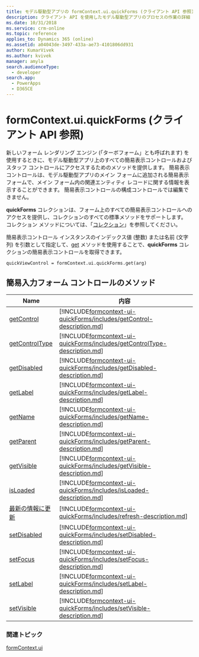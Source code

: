 ```yaml
---
title: モデル駆動型アプリの formContext.ui.quickForms (クライアント API 参照) | Microsoft Docs
description: クライアント API を使用したモデル駆動型アプリのプロセスの作業の詳細
ms.date: 10/31/2018
ms.service: crm-online
ms.topic: reference
applies_to: Dynamics 365 (online)
ms.assetid: a04043de-3497-433a-ae73-4101806dd931
author: KumarVivek
ms.author: kvivek
manager: amyla
search.audienceType:
  - developer
search.app:
  - PowerApps
  - D365CE
---
```

# <a name="formcontextuiquickforms-client-api-reference"></a>formContext.ui.quickForms (クライアント API 参照)



新しいフォーム レンダリング エンジン (「ターボフォーム」とも呼ばれます) を使用するときに、モデル駆動型アプリ上のすべての簡易表示コントロールおよびスタッフ コントロールにアクセスするためのメソッドを提供します。 簡易表示コントロールは、モデル駆動型アプリのメイン フォームに追加される簡易表示フォームで、メイン フォーム内の関連エンティティ レコードに関する情報を表示することができます。 簡易表示コントロールの構成コントロールでは編集できません。

**quickForms** コレクションは、フォーム上のすべての簡易表示コントロールへのアクセスを提供し、コレクションのすべての標準メソッドをサポートします。 コレクション メソッドについては、「[コレクション](collections.md)」を参照してください。 

簡易表示コントロール インスタンスのインデックス値 (整数) または名前 (文字列) を引数として指定して、[get](collections/get.md) メソッドを使用することで、**quickForms** コレクションの簡易表示コントロールを取得できます。

`quickViewControl = formContext.ui.quickForms.get(arg)`


## <a name="quick-form-control-methods"></a>簡易入力フォーム コントロールのメソッド

|Name|内容|
|--|--|
|[getControl](formcontext-ui-quickForms/getControlType.md)|[!INCLUDE[formcontext-ui-quickForms/includes/getControl-description.md](formcontext-ui-quickForms/includes/getControl-description.md)]|
|[getControlType](formcontext-ui-quickForms/getControlType.md)|[!INCLUDE[formcontext-ui-quickForms/includes/getControlType-description.md](formcontext-ui-quickForms/includes/getControlType-description.md)]|
|[getDisabled](formcontext-ui-quickForms/getDisabled.md)|[!INCLUDE[formcontext-ui-quickForms/includes/getDisabled-description.md](formcontext-ui-quickForms/includes/getDisabled-description.md)]|
|[getLabel](formcontext-ui-quickForms/getLabel.md)|[!INCLUDE[formcontext-ui-quickForms/includes/getLabel-description.md](formcontext-ui-quickForms/includes/getLabel-description.md)]|
|[getName](formcontext-ui-quickForms/getName.md)|[!INCLUDE[formcontext-ui-quickForms/includes/getName-description.md](formcontext-ui-quickForms/includes/getName-description.md)]|
|[getParent](formcontext-ui-quickForms/getParent.md)|[!INCLUDE[formcontext-ui-quickForms/includes/getParent-description.md](formcontext-ui-quickForms/includes/getParent-description.md)]|
|[getVisible](formcontext-ui-quickForms/getVisible.md)|[!INCLUDE[formcontext-ui-quickForms/includes/getVisible-description.md](formcontext-ui-quickForms/includes/getVisible-description.md)]|
|[isLoaded](formcontext-ui-quickForms/isLoaded.md)|[!INCLUDE[formcontext-ui-quickForms/includes/isLoaded-description.md](formcontext-ui-quickForms/includes/isLoaded-description.md)]|
|[最新の情報に更新](formcontext-ui-quickForms/refresh.md)|[!INCLUDE[formcontext-ui-quickForms/includes/refresh-description.md](formcontext-ui-quickForms/includes/refresh-description.md)]|
|[setDisabled](formcontext-ui-quickForms/setDisabled.md)|[!INCLUDE[formcontext-ui-quickForms/includes/setDisabled-description.md](formcontext-ui-quickForms/includes/setDisabled-description.md)]|
|[setFocus](formcontext-ui-quickForms/setFocus.md)|[!INCLUDE[formcontext-ui-quickForms/includes/setFocus-description.md](formcontext-ui-quickForms/includes/setFocus-description.md)]|
|[setLabel](formcontext-ui-quickForms/setLabel.md)|[!INCLUDE[formcontext-ui-quickForms/includes/setLabel-description.md](formcontext-ui-quickForms/includes/setLabel-description.md)]|
|[setVisible](formcontext-ui-quickForms/setVisible.md)|[!INCLUDE[formcontext-ui-quickForms/includes/setVisible-description.md](formcontext-ui-quickForms/includes/setVisible-description.md)]|


### <a name="related-topics"></a>関連トピック

[formContext.ui](formContext-ui.md)